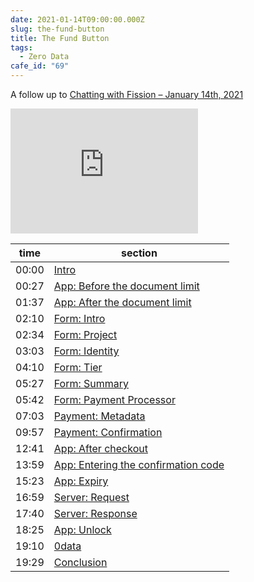 ```yaml
---
date: 2021-01-14T09:00:00.000Z
slug: the-fund-button
title: The Fund Button
tags:
  - Zero Data
cafe_id: "69"
---
```

A follow up to [Chatting with Fission – January 14th, 2021](https://utopia.rosano.ca/chatting-with-fission-january-14th-2021/)

<iframe title="vimeo-player" src="https://player.vimeo.com/video/500628067?h=212fda8cc0" width="300" height="200" frameborder="0" referrerpolicy="strict-origin-when-cross-origin" allow="autoplay; fullscreen; picture-in-picture; clipboard-write; encrypted-media; web-share"   allowfullscreen></iframe>

| time  | section                                                                     |
| ----- | --------------------------------------------------------------------------- |
| 00:00 | [Intro](https://vimeo.com/500628067#t=00m00s)                               |
| 00:27 | [App: Before the document limit ](https://vimeo.com/500628067#t=00m27s)     |
| 01:37 | [App: After the document limit](https://vimeo.com/500628067#t=01m37s)       |
| 02:10 | [Form: Intro](https://vimeo.com/500628067#t=02m10s)                         |
| 02:34 | [Form: Project](https://vimeo.com/500628067#t=02m34s)                       |
| 03:03 | [Form: Identity](https://vimeo.com/500628067#t=03m03s)                      |
| 04:10 | [Form: Tier](https://vimeo.com/500628067#t=04m10s)                          |
| 05:27 | [Form: Summary](https://vimeo.com/500628067#t=05m27s)                       |
| 05:42 | [Form: Payment Processor](https://vimeo.com/500628067#t=05m42s)             |
| 07:03 | [Payment: Metadata](https://vimeo.com/500628067#t=07m03s)                   |
| 09:57 | [Payment: Confirmation](https://vimeo.com/500628067#t=09m57s)               |
| 12:41 | [App: After checkout](https://vimeo.com/500628067#t=12m41s)                 |
| 13:59 | [App: Entering the confirmation code](https://vimeo.com/500628067#t=13m59s) |
| 15:23 | [App: Expiry](https://vimeo.com/500628067#t=15m23s)                         |
| 16:59 | [Server: Request](https://vimeo.com/500628067#t=16m59s)                     |
| 17:40 | [Server: Response](https://vimeo.com/500628067#t=17m40s)                    |
| 18:25 | [App: Unlock](https://vimeo.com/500628067#t=18m25s)                         |
| 19:10 | [0data](https://vimeo.com/500628067#t=19m10s)                               |
| 19:29 | [Conclusion](https://vimeo.com/500628067#t=19m29s)                          |
